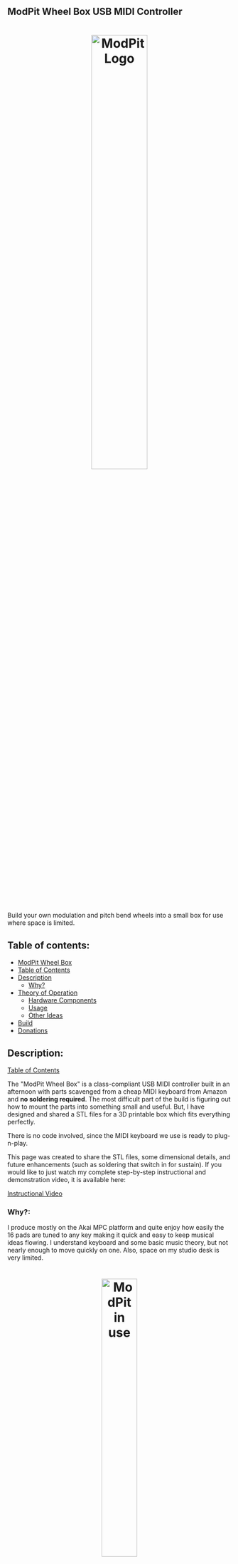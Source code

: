 ## ModPit Wheel Box USB MIDI Controller

<link rel="stylesheet" type="text/css" href="css/github.css"> 
 
<h1 align="center"> 
  <img src="images/modpitlogo.png" alt="ModPit Logo" width="50%" align="middle">
</h1> 


Build your own modulation and pitch bend wheels into a small box for use where space is limited. <br>


## Table of contents:

* [ModPit Wheel Box](#modpit-wheel-box-usb-midi-controller) 
* [Table of Contents](#table-of-contents) 
* [Description](#description)
	* [Why?](#why)
* [Theory of Operation](#theory-of-operation) 
	* [Hardware Components](#hardware-components)
	* [Usage](#usage)
	* [Other Ideas](#other-ideas)
* [Build](#build)
* [Donations](#donations)

## Description:
[Table of Contents](#table-of-contents)

The "ModPit Wheel Box" is a class-compliant USB MIDI controller built in an afternoon with parts scavenged from a cheap MIDI keyboard from Amazon and **no soldering required**.  The most difficult part of the build is figuring out how to mount the parts into something small and useful.  But, I have designed and shared a STL files for a 3D printable box which fits everything perfectly.

There is no code involved, since the MIDI keyboard we use is ready to plug-n-play.

This page was created to share the STL files, some dimensional details, and future enhancements (such as soldering that switch in for sustain).  If you would like to just watch my complete step-by-step instructional and demonstration video, it is available here:

[Instructional Video](https://www.youtube.com/watch?v=xuyAQrHJCjk)

### Why?:

I produce mostly on the Akai MPC platform and quite enjoy how easily the 16 pads are tuned to any key making it quick and easy to keep musical ideas flowing.  I understand keyboard and some basic music theory, but not nearly enough to move quickly on one.  Also, space on my studio desk is very limited.

<h1 align="center"> 
  <img src="images/irl.png" alt="ModPit in use" width="40%" align="middle">
</h1> 

While I cannot move quickly across a keyboard, I do quite enjoy the accenting possible with the pitch bend and modulation wheels (and sustain pedals - more on this later) they can provide.  So, I went searching for a MIDI capable dedicated wheel controller box and found only that others were looking for the same.  I began to wonder if I could make my own, and here we are.

## Theory of Operation:
[Table of Contents](#table-of-contents)

We will refer to the following diagram for this explanation:

<h1 align="center"> 
  <img src="images/parts.png" alt="Labeled Parts Photo" width="50%" align="middle">
</h1> 

### Hardware Components:

You will need to purchase the following keyboard ($35USD at the time of this build):

https://www.amazon.com/dp/B00VHKMK64

<h1 align="center"> 
  <img src="images/719QEyqL8aS._AC_SL1500_.jpg" alt="MIDIPLUS AKM320" width="30%" align="middle">
</h1> 

If it is no longer available when you read this, try searching for "MIDIPLUS AKM320 USB MIDI Keyboard Controller, Black, 32-key".   If you still have no luck, I would wager there are others that this is possible to build with.  You will just need to come up with your own project box or tin can or whatever for mounting.

Basically, we are taking out and re-mounting the following:
* Interface Board (Includes USB port and 1/4" sustain pedal jack)
* Controller Board (This converts the controller movement into MIDI and sends to the Interface Board.)
* Pitch Bend Wheel
* Modulation Wheel
* All screws used to hold the above down will be re-used, if you are printing my box design
* The USB cable is usable

That's it.  The shell and all keys and circuits and cables and pads and screws are not used for this and could possibly be used for other projects.   We will need to remove a couple groups of the plastic keys and some of the underlying circuit board in order to get the rainbow cable which connects the Controller Board to the Interface Board freed up.

<h1 align="center"> 
  <img src="images/TinkerCAD.PNG" alt="TinkerCad Snap" width="60%" align="middle">
</h1> 

You will also need to either 3D print my custom box or come up with a project box or cigar box or tuna can or whatever else you might think will work for mounting and (most importantly) using all of this.  Here are the STD files which you can import into your slicer and 3D print:

[ModPitTop.stl](STL/ModPitTop.stl)

[ModPitBottom.stl](STL/ModPitBottom.stl)

You are of course totally free to modify those to fit your hand better, etc.  I kept it very basic.

NEW DESIGN!

I have rounded over the edges on this box to make it more comfortable to lay your hand on.

<h1 align="center"> 
  <img src="images/ModPitBoxRounded.png" alt="ModPit Box with Rounded Edges" width="60%" align="middle">
</h1> 

[ModPitTopRounded.stl](STL/ModPitTopRounded.stl)

[ModPitBottomRounded.stl](STL/ModPitBottomRounded.stl)


### Usage:

Simply plug one end of the USB cable into the back of the ModPit and the other into a USB port on your DAW device.  You can now use and record MIDI note pitch bends and modulation changes, either live or after you've lain down some notes.

If you are going to use a sustain pedal via the 1/4" jack, you will need one that is capable of N.O. (Normally Open) operation to have an expected experience.

### Other Ideas:

I am currently working on clearing my electronics bench so that I can properly solder in a momentary switch into the sustain jack pads.  This switch will fit into the little cubby you see in the lid.  I am using the following switches from Amazon:

https://www.amazon.com/dp/B09NKYG5YQ

They currently cost $8USD for 10.  If this link does not work, try searching for "BOJACK Micro Limit Switch with Momentary Roller Lever Arm SPDT 1NO 1NC 3 Pins 5A 125 250VAC (Pack of 10 Pcs)".  Short of that, you may need to find your own and drill a new hole.

Using this switch, it appears as though the NO and C pins will be used for this.  

More details as I get this addition completed.

You could also add any easily-triggered N.O. momentary switch you like to the side, or top, or wherever it allows you to easily trigger it, if that is something you wish to also have control of in the same hand.

## Build:
[Table of Contents](#table-of-contents)

Please refer to the above YouTube video for complete instructions and a demonstration.

If you are going to build your own project box for this, the below section will detail all of the dimensions I found while making mine.  All dimensions are in millimeters (mm).

This is the top, from underneath:
<h1 align="center"> 
  <img src="images/ModPitBoxTopDim_Filled.png" alt="Box Top Dimensions" width="60%" align="middle">
</h1> 

And the bottom, from the back:
<h1 align="center"> 
  <img src="images/ModPitBoxBotDim_Filled.png" alt="Box Bottom Dimensions" width="60%" align="middle">
</h1> 

Just keep in mind that I made all walls 3mm in thickness.  Mind any measurements relative to that.   These should give you enough to figure out where to cut your holes, though.  I presume that you will be using brass or nylon mounting posts and screws, so I did not bother giving the exact mounting hole widths, post heights, etc.

I hope this helps!  

## Donations:
[Table of Contents](#table-of-contents)

Donations accepted.  You can buy me a coffee here: 

https://buymeacoffee.com/sixthlevel
